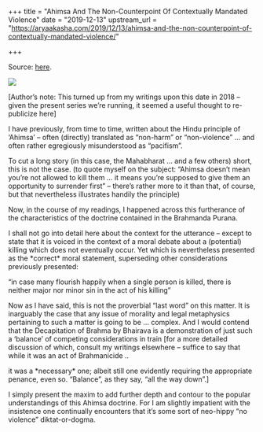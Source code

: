 +++
title = "Ahimsa And The Non-Counterpoint Of Contextually Mandated Violence"
date = "2019-12-13"
upstream_url = "https://aryaakasha.com/2019/12/13/ahimsa-and-the-non-counterpoint-of-contextually-mandated-violence/"

+++

Source: [here](https://aryaakasha.com/2019/12/13/ahimsa-and-the-non-counterpoint-of-contextually-mandated-violence/).

![](https://aryaakasha.files.wordpress.com/2019/12/1_42y2awina2eoy8bo-dxu1w.png?w=1024)

\[Author’s note: This turned up from my writings upon this date in 2018 – given the present series we’re running, it seemed a useful thought to re-publicize here\]

I have previously, from time to time, written about the Hindu principle of ‘Ahimsa’ – often (directly) translated as “non-harm” or “non-violence” … and often rather egregiously misunderstood as “pacifism”.

To cut a long story (in this case, the Mahabharat … and a few others) short, this is not the case. (to quote myself on the subject: “Ahimsa doesn’t mean you’re not allowed to kill them … it means you’re supposed to give them an opportunity to surrender first” – there’s rather more to it than that, of course, but that nevertheless illustrates handily the principle)

Now, in the course of my readings, I happened across this furtherance of the characteristics of the doctrine contained in the Brahmanda Purana.

I shall not go into detail here about the context for the utterance – except to state that it is voiced in the context of a moral debate about a (potential) killing which does not eventually occur. Yet which is nevertheless presented as the \*correct\* moral statement, superseding other considerations previously presented:

“in case many flourish happily when a single person is killed, there is neither major nor minor sin in the act of his killing”

Now as I have said, this is not the proverbial “last word” on this matter. It is inarguably the case that any issue of morality and legal metaphysics pertaining to such a matter is going to be … complex. And I would contend that the Decapitation of Brahma by Bhairava is a demonstration of just such a ‘balance’ of competing considerations in train \[for a more detailed discussion of which, consult my writings elsewhere – suffice to say that while it was an act of Brahmanicide ..

it was a \*necessary\* one; albeit still one evidently requiring the appropriate penance, even so. “Balance”, as they say, “all the way down”.\]

I simply present the maxim to add further depth and contour to the popular understandings of this Ahimsa doctrine. For I am slightly impatient with the insistence one continually encounters that it’s some sort of neo-hippy “no violence” diktat-or-dogma.